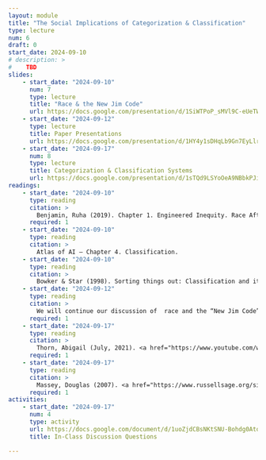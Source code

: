 ```yaml
---
layout: module
title: "The Social Implications of Categorization & Classification"
type: lecture
num: 6
draft: 0
start_date: 2024-09-10
# description: >
#    TBD
slides: 
    - start_date: "2024-09-10"
      num: 7
      type: lecture
      title: "Race & the New Jim Code"
      url: https://docs.google.com/presentation/d/1SiWTPoP_sMVl9C-eUeTWBU_H9sTgHk50/edit?usp=sharing&ouid=113376576186080604800&rtpof=true&sd=true
    - start_date: "2024-09-12"
      type: lecture
      title: Paper Presentations
      url: https://docs.google.com/presentation/d/1HY4y1sDHqLb9Gn7EyLlrgaEL6FgcT5OK/edit?usp=sharing&ouid=113376576186080604800&rtpof=true&sd=true
    - start_date: "2024-09-17"
      num: 8
      type: lecture
      title: Categorization & Classification Systems
      url: https://docs.google.com/presentation/d/1sTQd9LSYoOeA9NBbkPJiIXsC4KhfMKYP/edit?usp=sharing&ouid=113376576186080604800&rtpof=true&sd=true
readings: 
    - start_date: "2024-09-10"
      type: reading
      citation: >
        Benjamin, Ruha (2019). Chapter 1. Engineered Inequity. Race After Technology.
      required: 1
    - start_date: "2024-09-10"
      type: reading
      citation: >
        Atlas of AI – Chapter 4. Classification.
    - start_date: "2024-09-10"
      type: reading
      citation: >
        Bowker & Star (1998). Sorting things out: Classification and its consequences. Introduction. MIT Press.
    - start_date: "2024-09-12"
      type: reading
      citation: >
        We will continue our discussion of  race and the “New Jim Code” and present our paper topics during class.
      required: 1
    - start_date: "2024-09-17"
      type: reading
      citation: >
        Thorn, Abigail (July, 2021). <a href="https://www.youtube.com/watch?v=koud7hgGyQ8" target="_blank">Social Constructs</a> (YouTube Video). Philosophy Tube.
      required: 1
    - start_date: "2024-09-17"
      type: reading
      citation: >
        Massey, Douglas (2007). <a href="https://www.russellsage.org/sites/default/files/Massey_Chap1_2.pdf" target="_blank">Chapter 1. How Stratification Works</a>. Categorically unequal: The American stratification system.
      required: 1
activities:
    - start_date: "2024-09-17"
      num: 4
      type: activity
      url: https://docs.google.com/document/d/1uoZjdCBsNKtSNU-Bohdg0AtqLPVx5S7_xZ20sOfVluI/edit?usp=sharing
      title: In-Class Discussion Questions

---
```


